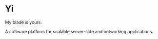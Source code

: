 Yi
==
My blade is yours.

A software platform for scalable server-side and networking applications.

